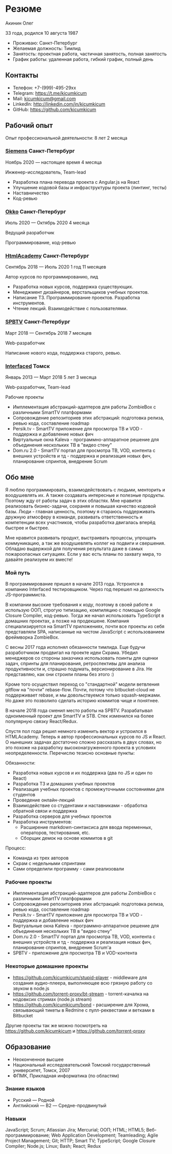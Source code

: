 # Резюме

Акинин Олег

33 года, родился 10 августа 1987

- Проживаю: Санкт-Петербург
- Желаемая должность: Тимлид
- Занятость: проектная работа, частичная занятость, полная занятость
- График работы: удаленная работа, гибкий график, полный день

## Контакты

- Телефон: +7-(999)-495-29xx
- Telegram: https://t.me/kicumkicum
- Mail: kicumkicum@gmail.com
- LinkedIn: http://linkedin.com/in/kicumkicum
- GitHub: https://github.com/kicumkicum

## Рабочий опыт

Опыт профессиональной деятельности: 8 лет 2 месяца

### [Siemens](https://www.siemens.ru) Санкт-Петербург

Ноябрь 2020 — настоящее время 4 месяца

Инженер-исследователь, Team-lead

- Разработка плана перевода проекта с Angular.js на React
- Улучшение кодовой базы и инфраструктуры проекта (линтинг, тесты)
- Наставничество
- Код-ревью

### [Okko](https://okko.tv) Санкт-Петербург

Июль 2020 — Октябрь 2020 4 месяца

Ведущий разработчик

Программирование, код-ревью

### [HtmlAcademy](https://htmlacademy.ru) Санкт-Петербург

Сентябрь 2018 — Июль 2020 1 год 11 месяцев

Автор курсов по программированию, лид

- Разработка новых курсов, поддержка существующих.
- Менеджмент дизайнеров, верстальщиков учебных проектов.
- Написание ТЗ. Программирование проектов. Разработка инструментов.
- Чтение лекций. Взаимодействие с пользователями.

### [SPBTV](https://ru.spbtv.com) Санкт-Петербург

Март 2018 — Сентябрь 2018 7 месяцев

Web-разработчик

Написание нового кода, поддержка старого, ревью.

### [Interfaced](https://interfaced.tv) Томск

Январь 2013 — Март 2018 5 лет 3 месяца

Web-разработчик, Team-lead

Рабочие проекты

- Имплементация абстракций-адаптеров для работы ZombieBox с различными SmartTV платформами
- Сопровождение репозиториев этих абстракций: подготовка релиза, ревью кода, составление roadmap
- Persik.tv - SmartTV приложение для просмотра ТВ и VOD - поддержка и добавление новых фич
- Виртуальные окна Kaleva - программно-аппаратное решение для объединения нескольких ТВ в "видео стену"
- Dom.ru 2.0 - SmartTV портал для просмотра ТВ, VOD, контента с внешних устройств и тд - поддержка и реализация новых фич, планирование спринтов, внедрение Scrum

## Обо мне

Я люблю программировать, взаимодействовать с людьми, менторить и воодушевлять их. А также создавать интересные и полезные продукты. Поэтому жду от работы задач в этих областях. Мне нравится реализовать бизнес-задачи, сохраняя и повышая качество кодовой базы. Люди - главная ценность, поэтому я стараюсь поддерживать дружную атмосферу в команде, развивать ответственность и компетенции всех участников, чтобы разработка двигалась вперёд быстрее и быстрее.

Мне нравится развивать продукт, выстраивать процессы, упрощать коммуникацию, а так же воодушевлять коллег на подвиги и свершения. Обладаю выдержкой для получения результата даже в самых пожароопасных ситуациях. Если у вас есть планы по захвату мира, то давайте реализуем их вместе!

### Мой путь

В программирование пришел в начале 2013 года. Устроился в компанию Interfaced тестировщиком. Через год перешел на должность JS-программиста.

В компании высокие требования к коду, поэтому в своей работе я использую ООП, строгую типизацию, компиляцию с помощью Google Closure Compiler, код-ревью. Тогда же начал использовать TypeScript в домашних проектах, а позже на продекшене. Компания специализируется на SmartTV приложениях, почти все проекты из себя представляли SPA, написанные на чистом JavaScript с использованием фреймворка ZombieBox.

С весны 2017 года исполнял обязанности тимлида. Еще будучи разработчиком продвигал на проекте идеи Скрама. Убедил менеджеров со стороны заказчика использовать поинты для оценки задач, спринты для планирования, ретроспективы для анализа продуктивности и, страшно подумать, версионирование в Jira. Не представляю, как они строили планы без этого :)

Кроме того осуществил переход со "стандартной" модели ветвления gitflow на "почти" rebase-flow. Почти, потому что bitbucket-cloud не поддерживает rebase, и мы довольствуемся только squash-мержами. Но даже это позволило сделать историю коммитов чище и понятнее.

В начале 2018 года сменил место работы на SPBTV. Разрабатывал одноименный проект для SmartTV и STB. Стек изменился на более популярную связку React/Redux.

Спустя пол года решил немного изменить вектор и устроился в HTMLAcademy. Теперь я автор профессиональных курсов по JS и React. О нынешних задачах достаточно сложно рассказать в двух словах, но это похоже на разработку высоконагруженного проекта в условиях неопределенности. Перечислю тезисно основные пункты:

Обязанности:
- Разработка новых курсов и их поддержка (два по JS и один по React)
- Разработка ТЗ и домашних учебных проектов
- Реализация учебных проектов с промежуточными состояниями для студентов
- Проведение онлайн-лекций
- Взаимодействие со студентами и наставниками - обработка обратной связи и поддержка
- Разработка серверов для учебных проектов
- Разработка инструментов:
  - Расширение markdown-синтаксиса для ввода переменных, операторов, тестирования, etc.
  - Сборщик демок на основе коммитов в git

Процесс:
- Команда из трех авторов
- Скрам с недельными спринтами
- Сами определили программу - сами реализовали

### Рабочие проекты

- Имплементация абстракций-адаптеров для работы ZombieBox с различными SmartTV платформами
- Сопровождение репозиториев этих абстракций: подготовка релиза, ревью кода, составление roadmap
- Persik.tv - SmartTV приложение для просмотра ТВ и VOD - поддержка и добавление новых фич
- Виртуальные окна Kaleva - программно-аппаратное решение для объединения нескольких ТВ в "видео стену"
- Dom.ru 2.0 - SmartTV портал для просмотра ТВ, VOD, контента с внешних устройств и тд - поддержка и реализация новых фич, планирование спринтов, внедрение Scrum'а
- SPBTV - приложение для просмотра ТВ и VOD-контента

### Некоторые домашние проекты

- https://github.com/kicumkicum/stupid-player - middleware для создания аудио-плеера, выполняющее всю грязную работу со звуком в node.js
- https://github.com/torrent-proxy/bt-stream - torrent-качалка на нодовксих стримах (node.js stream)
- https://github.com/kicumkicum/bond - расширение для Хрома, связывающий тикеты в Redmine с пулл-реквестами и ветками в Bitbucket

Другие проекты так же можно посмотреть на https://github.com/kicumkicum и https://github.com/torrent-proxy

## Образование

- Неоконченное высшее
- Национальный исследовательский Томский государственный университет, Томск, 2007
- ФПМК, Прикладная информатика (по областям)

### Знание языков

- Русский — Родной
- Английский — B2 — Средне-продвинутый

### Навыки

JavaScript; Scrum; Atlassian Jira; Mercurial; ООП; HTML; HTML5; Веб-программирование; Web Application Development; Teamleading; Agile Project Management; Git; HTTP; Smart TV; TypeScript; Google Closure Compiler; Node.js; Linux; Bash; React; Redux

